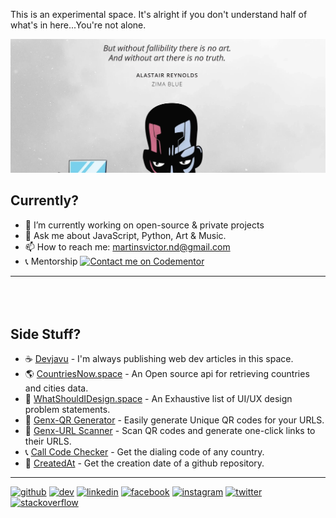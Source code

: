 This is an experimental space. It's alright if you don't understand half of what's in here...You're not alone.

<span style="background-image: url('https://raw.githubusercontent.com/MartinsOnuoha/MartinsOnuoha/master/media/blue_banner.webp'); height: 300px; width: 100%;"></span>
<img width="600" height="auto" src="https://raw.githubusercontent.com/MartinsOnuoha/MartinsOnuoha/master/media/blue_banner.webp">

## Currently?

- 🔭 I’m currently working on open-source & private projects
- 💬 Ask me about JavaScript, Python, Art & Music.
- 📫 How to reach me: martinsvictor.nd@gmail.com
- 📞 Mentorship  [![Contact me on Codementor](https://www.codementor.io/m-badges/martinsonuoha/book-session.svg)](https://www.codementor.io/@martinsonuoha?refer=badge)


<hr style="margin-bottom: 5rem">

## Side Stuff?

- ☕ [Devjavu](https://devjavu.space) - I'm always publishing web dev articles in this space.
- 🌎 [CountriesNow.space](https://countriesnow.space/) -  An Open source api for retrieving countries and cities data.
- 🎨 [WhatShouldIDesign.space](http://whatshouldidesign.space/) - An Exhaustive list of UI/UX design problem statements. 
- 🔐 [Genx-QR Generator](https://genxqrcode.web.app/) - Easily generate Unique QR codes for your URLS.
- 📠 [Genx-URL Scanner](https://genxscanner.web.app/) - Scan QR codes and generate one-click links to their URLS.
- 📞 [Call Code Checker](https://call-code-checker.surge.sh/) - Get the dialing code of any country.
- 📅 [CreatedAt](https://created-at.onrender.com/) - Get the creation date of a github repository.



<hr>

[<img src='https://cdn.jsdelivr.net/npm/simple-icons@3.0.1/icons/github.svg' alt='github' height='20'>](https://github.com/MartinsOnuoha)  [<img src='https://cdn.jsdelivr.net/npm/simple-icons@3.0.1/icons/dev-dot-to.svg' alt='dev' height='20'>](https://dev.to/martinsonuoha)  [<img src='https://cdn.jsdelivr.net/npm/simple-icons@3.0.1/icons/linkedin.svg' alt='linkedin' height='20'>](https://www.linkedin.com/in/victor-onuoha-martins/)  [<img src='https://cdn.jsdelivr.net/npm/simple-icons@3.0.1/icons/facebook.svg' alt='facebook' height='20'>](https://www.facebook.com/phatOnuoha)  [<img src='https://cdn.jsdelivr.net/npm/simple-icons@3.0.1/icons/instagram.svg' alt='instagram' height='20'>](https://www.instagram.com/__renaissancehumanist/)  [<img src='https://cdn.jsdelivr.net/npm/simple-icons@3.0.1/icons/twitter.svg' alt='twitter' height='20'>](https://twitter.com/OnuohaOfficial)  [<img src='https://cdn.jsdelivr.net/npm/simple-icons@3.0.1/icons/stackoverflow.svg' alt='stackoverflow' height='20'>](https://stackoverflow.com/users/6948483/martinsonuoha)
